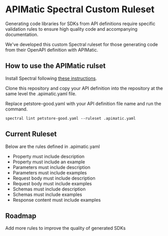 # APIMatic Spectral Custom Ruleset

Generating code libraries for SDKs from API definitions require specific validation rules to ensure high quality code and accompanying documentation. 

We've developed this custom Spectral ruleset for those generating code from their OpenAPI definition with APIMatic.

## How to use the APIMatic rulset

Install Spectral following [these instructions](https://github.com/stoplightio/spectral#-installation).

Clone this repository and copy your API definition into the repository at the same level the .apimatic.yaml file.

Replace petstore-good.yaml with your API definition file name and run the command.

```
spectral lint petstore-good.yaml --ruleset .apimatic.yaml
```

## Current Ruleset

Below are the rules defined in .apimatic.yaml

* Property must include description
* Property must include an example
* Parameters must include description
* Parameters must include examples
* Request body must include description
* Request body must include examples
* Schemas must include description
* Schemas must include examples
* Response content must include examples

## Roadmap

Add more rules to improve the quality of generated SDKs